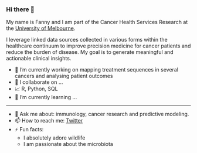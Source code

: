 ### Hi there 👋

My name is Fanny and I am part of the Cancer Health Services Research at the [University of Melbourne](https://mspgh.unimelb.edu.au/centres-institutes/centre-for-health-policy/research-group/cancer-health-unit). 

I leverage linked data sources collected in various forms within the healthcare continuum to improve precision medicine for cancer patients and reduce the burden of disease. My goal is to generate meaningful and actionable clinical insights. 

- 🔭 I’m currently working on mapping treatment sequences in several cancers and analysing patient outcomes
- 👯 I collaborate on ...
- 📈 R, Python, SQL
- 🌱 I’m currently learning ...

 --- 
- 💬 Ask me about: immunology, cancer research and predictive modeling. 
- 📫 How to reach me: [Twitter](https://twitter.com/Fannychini)
- ⚡ Fun facts: 
  * I absolutely adore wildlife 
  * I am passionate about the microbiota

<!--
**Fannychini/Fannychini** is a ✨ _special_ ✨ repository because its `README.md` (this file) appears on your GitHub profile.
Here are some ideas to get you started:
-->

